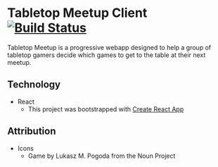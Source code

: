 # Tabletop Meetup Client  [![Build Status](https://travis-ci.org/christophergoot/tabletop-meetup.svg?branch=master)](https://travis-ci.org/christophergoot/tabletop-meetup)
Tabletop Meetup is a progressive webapp designed to help a group of tabletop gamers decide which games to get to the table at their next meetup.

## Technology

- React
  - This project was bootstrapped with [Create React App](https://github.com/facebookincubator/create-react-app)

## Attribution


- Icons
    - Game by Lukasz M. Pogoda from the Noun Project